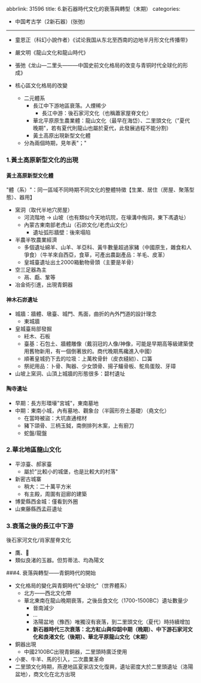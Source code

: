 abbrlink: 31596
title: 6.新石器時代文化的衰落與轉型（末期）
categories:
  - 中国考古学（2新石器）(张弛)
---
- 童恩正（科幻小說作者）《试论我国从东北至西南的边地半月形文化传播带》
- 嚴文明《龍山文化和龍山時代》
- 張弛《龙山—二里头———中国史前文化格局的改变与青铜时代全球化的形成》

- 核心區文化格局的改變
	- 二元體系
		- 長江中下游地區衰落。人煙稀少
			- 長江中游：後石家河文化（也稱蕭家屋脊文化）
		- 華北平原原生農業體：龍山文化（最早在海岱）、二里頭文化（"夏代晚期"，若有夏代則龍山也屬於夏代，此發展過程不能分割）
		- 黃土高原出現新型文化體
	- 分為兩個時期，見年表"；"

### 1.黃土高原新型文化的出現

#### 黃土高原新型文化體

"體（系）"：同一區域不同時期不同文化的整體特徵【生業、居住（房屋、聚落型態）、器用】

- 窯洞（取代半地穴房屋）
	- 河流階地 -> 山坡（也有類似今天地坑院，在壕溝中掏洞，東下馮遺址）
	- 內蒙古東南部老虎山（石峁文化/老虎山文化）
		- 遺址弧形牆壁：後來塌陷
- 半農半牧農業經濟
	- 多個遺址綿羊、山羊、羊亞科、黃牛數量超過家豬（中國原生，雜食和人爭食）（牛羊來自西亞，食草，可產出農副產品：羊毛、皮革）
	- 皇城臺遺址出土2000箱動物骨頭（主要是羊骨）
- 空三足器為主
	- 鬲、甗、鞏等
- 冶金術引進，出現青銅器

#### 神木石峁遺址

- 城牆：牆體、墩臺、城門、馬面，曲折的內外門道的設計理念
	- 東城牆
- 皇城臺局部發掘
	- 紝木、石板
	- 臺基：石包土、牆體雕像（戴羽冠的人像/神像，可能是早期高等級建築使用舊物新用，有一個倒著放的。商代晚期馬纔進入中國）
	- 順著皇城扔下去的垃圾：上萬枚骨針（皮衣縫紉）、口簧
	- 祭祀用品：卜骨、陶器、少女頭骨、揚子鱷骨板、鴕鳥蛋殼、牙璋
- 山坡上窯洞、山頂上城牆的形態很多：碧村遺址

#### 陶寺遺址

- 早期：長方形環壕"宮城"，東南墓地
- 中期：東南小城，內有墓地、觀象台（半圓形夯土基礎）（堯文化）
	- 在當時被盜：大坑直通棺材
	- 豬下頜骨、三柄玉鉞，南側排列木案，上有廚刀
	- 蛇盤/龍盤

### 2.華北地區龍山文化

- 平涼臺、郝家臺
	- 屬於"比較小的城堡，也是比較大的村落"
- 新密古城寨
	- 稍大：二十萬平方米
	- 有主殿，周圍有迴廊的建築
- 博愛縣西金城：僅看到外圈
- 山東藤縣西孟莊遺址

### 3.衰落之後的長江中下游

後石家河文化/肖家屋脊文化

- 鷹、🐯
- 類似良渚的玉器。但剪蒂法、均為陽文

###4. 衰落與轉型——青銅時代的開始

- 文化格局的變化與青銅時代"全球化"（世界體系）
	- 北方——西北文化帶
	- 華北東南在龍山晚期衰落，之後岳食文化（1700-1500BC）遺址數量少
		- 晉南減少
		- ...
		- 洛陽盆地（豫西）唯獨沒有衰落，到二里頭文化（夏代）時持續增加
		- **新石器時代三次衰落：北方紅山與仰韶中期（晚期）、中下游石家河文化和良渚文化（後期）、華北平原龍山文化（末期）**
- 銅器出現
	- 中國2100BC出現青銅器，二里頭時廣泛使用
- 小麥、牛羊、馬的引入，二次農業革命
- 二里頭文化時期，燕遼地區夏家店文化復興，遺址密度大於二里頭遺址（洛陽盆地），商文化在北方出現